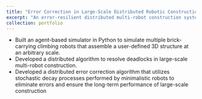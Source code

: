 ```yaml
---
title: "Error Correction in Large-Scale Distributed Robotic Construction"
excerpt: "An error-resilient distributed multi-robot construction system capable of leveraging simple agents for correcting emerging errors<br/><img src='/files/crc/10x10_all.gif'>"
collection: portfolio
---
```


- Built an agent-based simulator in Python to simulate multiple brick-carrying climbing robots that assemble a user-defined 3D structure at an arbitrary scale.
- Developed a distributed algorithm to resolve deadlocks in large-scale multi-robot construction. 
- Developed a distributed error correction algorithm that utilizes stochastic decay processes performed by minimalistic robots to eliminate errors and ensure the long-term performance of large-scale construction
